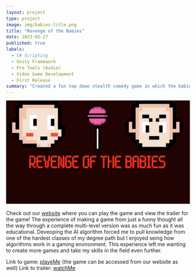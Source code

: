 ```yaml
---
layout: project
type: project
image: img/babies-title.png
title: "Revenge of the Babies"
date: 2023-05-27
published: true
labels:
  - C# Scripting
  - Unity Framework
  - Pro Tools (Audio)
  - Video Game Development 
  - First Release
summary: "Created a fun top down stealth comedy game in which the babies are on a mission to take back the candy that was unjustly stolen from them."
---
```


<div class="ui large rounded images">

  <img class="ui image" src="../img/babies-title.png">

</div>

Check out our [website](https://sendit-studios.github.io/)
 where you can play the game and view the trailer for the game! The experience of making a game from just a funny thought all the way through a complete multi-level version was as much fun as it was educational. Deveoping the AI algorithm forced me to pull knowledge from one of the hardest classes of my degree path but I enjoyed seing how algorithms work in a gaming environment. This experience left me wanting to create more games and take my skills in the field even further. 

 Link to game: [playeMe](https://sendit-studios.github.io/Build/index.html) (the game can be accessed from our website as well)
 Link to trailer: [watchMe](https://youtu.be/fho4ppORaBc)